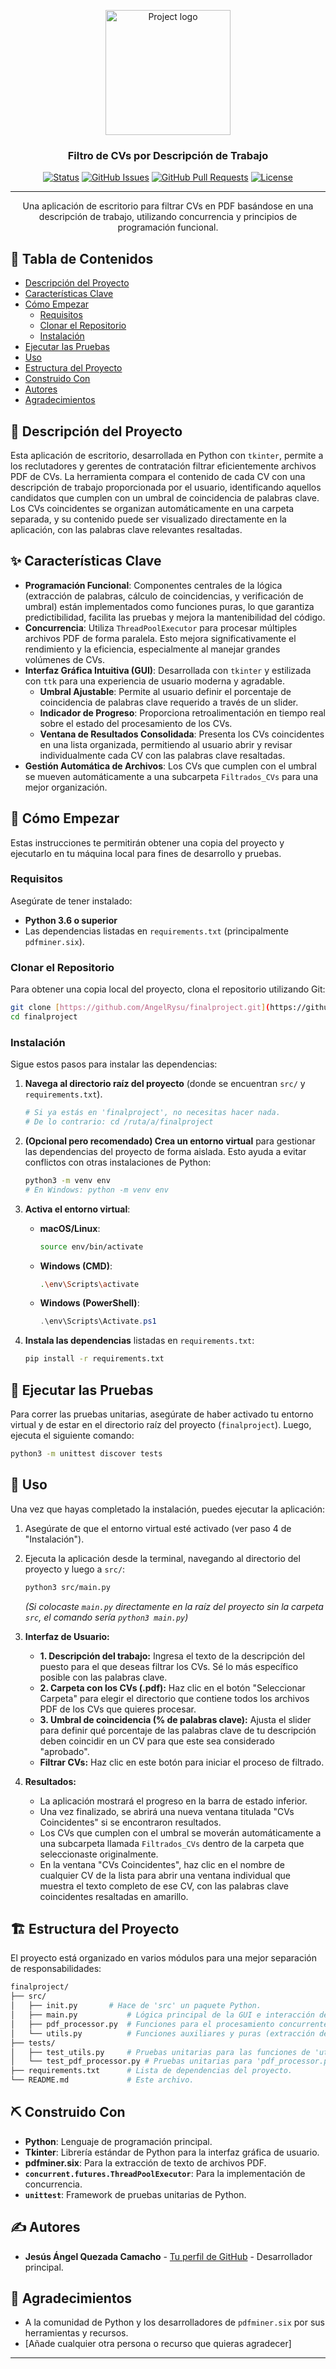 <p align="center">
  <a href="https://github.com/AngelRysu/finalproject" rel="noopener">
 <img width=200px height=200px src="https://i.imgur.com/6wj0hh6.jpg" alt="Project logo"></a>
</p>

<h3 align="center">Filtro de CVs por Descripción de Trabajo</h3>

<div align="center">

[![Status](https://img.shields.io/badge/status-active-success.svg)](https://github.com/AngelRysu/finalproject)
[![GitHub Issues](https://img.shields.io/github/issues/AngelRysu/finalproject.svg)](https://github.com/AngelRysu/finalproject/issues)
[![GitHub Pull Requests](https://img.shields.io/github/issues-pr/AngelRysu/finalproject.svg)](https://github.com/AngelRysu/finalproject/pulls)
[![License](https://img.shields.io/badge/license-MIT-blue.svg)](/LICENSE)

</div>

---

<p align="center">
  Una aplicación de escritorio para filtrar CVs en PDF basándose en una descripción de trabajo, utilizando concurrencia y principios de programación funcional.
    <br>
</p>

## 📝 Tabla de Contenidos

- [Descripción del Proyecto](#descripción-del-proyecto)
- [Características Clave](#características-clave)
- [Cómo Empezar](#cómo-empezar)
  - [Requisitos](#requisitos)
  - [Clonar el Repositorio](#clonar-el-repositorio)
  - [Instalación](#instalación)
- [Ejecutar las Pruebas](#ejecutar-las-pruebas)
- [Uso](#uso)
- [Estructura del Proyecto](#estructura-del-proyecto)
- [Construido Con](#construido-con)
- [Autores](#autores)
- [Agradecimientos](#agradecimientos)

## 🧐 Descripción del Proyecto <a name = "descripción-del-proyecto"></a>

Esta aplicación de escritorio, desarrollada en Python con `tkinter`, permite a los reclutadores y gerentes de contratación filtrar eficientemente archivos PDF de CVs. La herramienta compara el contenido de cada CV con una descripción de trabajo proporcionada por el usuario, identificando aquellos candidatos que cumplen con un umbral de coincidencia de palabras clave. Los CVs coincidentes se organizan automáticamente en una carpeta separada, y su contenido puede ser visualizado directamente en la aplicación, con las palabras clave relevantes resaltadas.

## ✨ Características Clave <a name = "características-clave"></a>

* **Programación Funcional**: Componentes centrales de la lógica (extracción de palabras, cálculo de coincidencias, y verificación de umbral) están implementados como funciones puras, lo que garantiza predictibilidad, facilita las pruebas y mejora la mantenibilidad del código.
* **Concurrencia**: Utiliza `ThreadPoolExecutor` para procesar múltiples archivos PDF de forma paralela. Esto mejora significativamente el rendimiento y la eficiencia, especialmente al manejar grandes volúmenes de CVs.
* **Interfaz Gráfica Intuitiva (GUI)**: Desarrollada con `tkinter` y estilizada con `ttk` para una experiencia de usuario moderna y agradable.
    * **Umbral Ajustable**: Permite al usuario definir el porcentaje de coincidencia de palabras clave requerido a través de un slider.
    * **Indicador de Progreso**: Proporciona retroalimentación en tiempo real sobre el estado del procesamiento de los CVs.
    * **Ventana de Resultados Consolidada**: Presenta los CVs coincidentes en una lista organizada, permitiendo al usuario abrir y revisar individualmente cada CV con las palabras clave resaltadas.
* **Gestión Automática de Archivos**: Los CVs que cumplen con el umbral se mueven automáticamente a una subcarpeta `Filtrados_CVs` para una mejor organización.

## 🚀 Cómo Empezar <a name = "cómo-empezar"></a>

Estas instrucciones te permitirán obtener una copia del proyecto y ejecutarlo en tu máquina local para fines de desarrollo y pruebas.

### Requisitos <a name = "requisitos"></a>

Asegúrate de tener instalado:

* **Python 3.6 o superior**
* Las dependencias listadas en `requirements.txt` (principalmente `pdfminer.six`).

### Clonar el Repositorio <a name = "clonar-el-repositorio"></a>

Para obtener una copia local del proyecto, clona el repositorio utilizando Git:

```bash
git clone [https://github.com/AngelRysu/finalproject.git](https://github.com/AngelRysu/finalproject.git)
cd finalproject
```
### Instalación <a name = "instalación"></a>

Sigue estos pasos para instalar las dependencias:

1.  **Navega al directorio raíz del proyecto** (donde se encuentran `src/` y `requirements.txt`).
    ```bash
    # Si ya estás en 'finalproject', no necesitas hacer nada.
    # De lo contrario: cd /ruta/a/finalproject
    ```

2.  **(Opcional pero recomendado) Crea un entorno virtual** para gestionar las dependencias del proyecto de forma aislada. Esto ayuda a evitar conflictos con otras instalaciones de Python:
    ```bash
    python3 -m venv env
    # En Windows: python -m venv env
    ```

3.  **Activa el entorno virtual**:
    * **macOS/Linux**:
        ```bash
        source env/bin/activate
        ```
    * **Windows (CMD)**:
        ```bash
        .\env\Scripts\activate
        ```
    * **Windows (PowerShell)**:
        ```powershell
        .\env\Scripts\Activate.ps1
        ```

4.  **Instala las dependencias** listadas en `requirements.txt`:
    ```bash
    pip install -r requirements.txt
    ```

## 🔧 Ejecutar las Pruebas <a name = "ejecutar-las-pruebas"></a>

Para correr las pruebas unitarias, asegúrate de haber activado tu entorno virtual y de estar en el directorio raíz del proyecto (`finalproject`). Luego, ejecuta el siguiente comando:

```bash
python3 -m unittest discover tests
```
## 🎈 Uso <a name="uso"></a>

Una vez que hayas completado la instalación, puedes ejecutar la aplicación:

1.  Asegúrate de que el entorno virtual esté activado (ver paso 4 de "Instalación").
2.  Ejecuta la aplicación desde la terminal, navegando al directorio del proyecto y luego a `src/`:
    ```bash
    python3 src/main.py
    ```
    *(Si colocaste `main.py` directamente en la raíz del proyecto sin la carpeta `src`, el comando sería `python3 main.py`)*

3.  **Interfaz de Usuario:**
    * **1. Descripción del trabajo:** Ingresa el texto de la descripción del puesto para el que deseas filtrar los CVs. Sé lo más específico posible con las palabras clave.
    * **2. Carpeta con los CVs (.pdf):** Haz clic en el botón "Seleccionar Carpeta" para elegir el directorio que contiene todos los archivos PDF de los CVs que quieres procesar.
    * **3. Umbral de coincidencia (% de palabras clave):** Ajusta el slider para definir qué porcentaje de las palabras clave de tu descripción deben coincidir en un CV para que este sea considerado "aprobado".
    * **Filtrar CVs:** Haz clic en este botón para iniciar el proceso de filtrado.

4.  **Resultados:**
    * La aplicación mostrará el progreso en la barra de estado inferior.
    * Una vez finalizado, se abrirá una nueva ventana titulada "CVs Coincidentes" si se encontraron resultados.
    * Los CVs que cumplen con el umbral se moverán automáticamente a una subcarpeta llamada `Filtrados_CVs` dentro de la carpeta que seleccionaste originalmente.
    * En la ventana "CVs Coincidentes", haz clic en el nombre de cualquier CV de la lista para abrir una ventana individual que muestra el texto completo de ese CV, con las palabras clave coincidentes resaltadas en amarillo.

## 🏗️ Estructura del Proyecto <a name = "estructura-del-proyecto"></a>

El proyecto está organizado en varios módulos para una mejor separación de responsabilidades:

```bash
finalproject/
├── src/
│   ├── init.py       # Hace de 'src' un paquete Python.
│   ├── main.py           # Lógica principal de la GUI e interacción del usuario.
│   ├── pdf_processor.py  # Funciones para el procesamiento concurrente de PDFs.
│   └── utils.py          # Funciones auxiliares y puras (extracción de palabras, stopwords, etc.).
├── tests/
│   ├── test_utils.py     # Pruebas unitarias para las funciones de 'utils.py'.
│   └── test_pdf_processor.py # Pruebas unitarias para 'pdf_processor.py' (con mocking).
├── requirements.txt      # Lista de dependencias del proyecto.
└── README.md             # Este archivo.
```

## ⛏️ Construido Con <a name = "construido-con"></a>

* **Python**: Lenguaje de programación principal.
* **Tkinter**: Librería estándar de Python para la interfaz gráfica de usuario.
* **pdfminer.six**: Para la extracción de texto de archivos PDF.
* **`concurrent.futures.ThreadPoolExecutor`**: Para la implementación de concurrencia.
* **`unittest`**: Framework de pruebas unitarias de Python.

## ✍️ Autores <a name = "authors"></a>

* **Jesús Ángel Quezada Camacho** - [Tu perfil de GitHub](https://github.com/AngelRysu) - Desarrollador principal.

## 🎉 Agradecimientos <a name = "agradecimientos"></a>

* A la comunidad de Python y los desarrolladores de `pdfminer.six` por sus herramientas y recursos.
* [Añade cualquier otra persona o recurso que quieras agradecer]

---